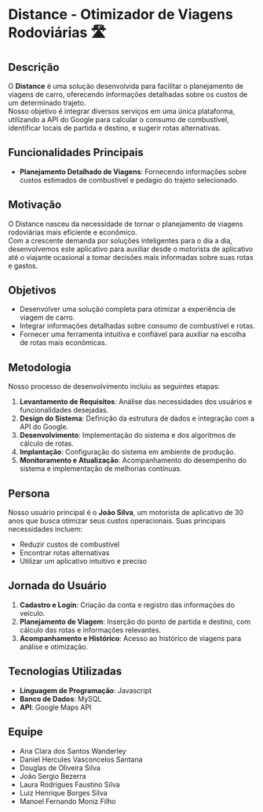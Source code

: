 # Distance - Otimizador de Viagens Rodoviárias 🛣️

## Descrição

O **Distance** é uma solução desenvolvida para facilitar o planejamento de viagens de carro, oferecendo informações detalhadas sobre os custos de um determinado trajeto.  
Nosso objetivo é integrar diversos serviços em uma única plataforma, utilizando a API do Google para calcular o consumo de combustível, identificar locais de partida e destino, e sugerir rotas alternativas.

## Funcionalidades Principais
   
- **Planejamento Detalhado de Viagens**: Fornecendo informações sobre custos estimados de combustivel e pedagio do trajeto selecionado.  

## Motivação

O Distance nasceu da necessidade de tornar o planejamento de viagens rodoviárias mais eficiente e econômico.  
Com a crescente demanda por soluções inteligentes para o dia a dia, desenvolvemos este aplicativo para auxiliar desde o motorista de aplicativo até o viajante ocasional a tomar decisões mais informadas sobre suas rotas e gastos.

## Objetivos

- Desenvolver uma solução completa para otimizar a experiência de viagem de carro.  
- Integrar informações detalhadas sobre consumo de combustível e rotas.  
- Fornecer uma ferramenta intuitiva e confiável para auxiliar na escolha de rotas mais econômicas.

## Metodologia

Nosso processo de desenvolvimento incluiu as seguintes etapas:

1. **Levantamento de Requisitos**: Análise das necessidades dos usuários e funcionalidades desejadas.  
2. **Design do Sistema**: Definição da estrutura de dados e integração com a API do Google.  
3. **Desenvolvimento**: Implementação do sistema e dos algoritmos de cálculo de rotas.  
4. **Implantação**: Configuração do sistema em ambiente de produção.  
5. **Monitoramento e Atualização**: Acompanhamento do desempenho do sistema e implementação de melhorias contínuas.

## Persona

Nosso usuário principal é o **João Silva**, um motorista de aplicativo de 30 anos que busca otimizar seus custos operacionais. Suas principais necessidades incluem:

- Reduzir custos de combustível
- Encontrar rotas alternativas
- Utilizar um aplicativo intuitivo e preciso

## Jornada do Usuário

1. **Cadastro e Login**: Criação da conta e registro das informações do veículo.  
2. **Planejamento de Viagem**: Inserção do ponto de partida e destino, com cálculo das rotas e informações relevantes.  
3. **Acompanhamento e Histórico**: Acesso ao histórico de viagens para análise e otimização.

## Tecnologias Utilizadas

- **Linguagem de Programação**: Javascript
- **Banco de Dados**: MySQL 
- **API**: Google Maps API

## Equipe

- Ana Clara dos Santos Wanderley  
- Daniel Hercules Vasconcelos Santana  
- Douglas de Oliveira Silva  
- João Sergio Bezerra  
- Laura Rodrigues Faustino Silva  
- Luiz Henrique Borges Silva  
- Manoel Fernando Moniz Filho  